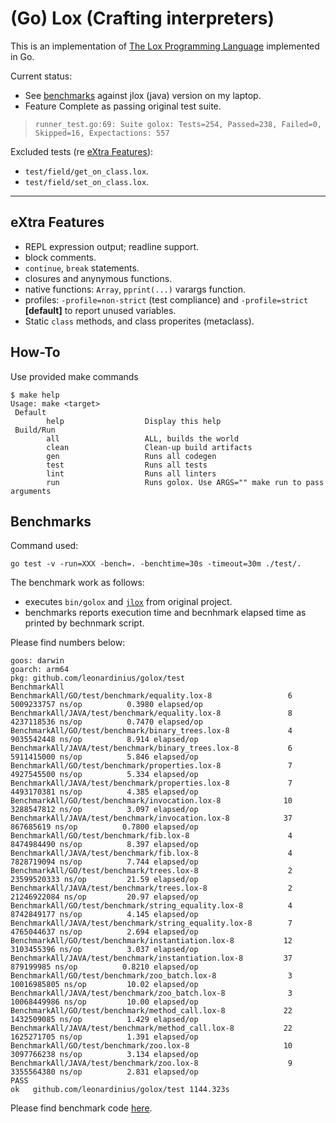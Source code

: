# (Go) Lox (Crafting interpreters)

This is an implementation of [The Lox Programming Language](https://www.craftinginterpreters.com/the-lox-language.html) implemented in Go.

Current status:

- See [benchmarks](#benchmarks) against jlox (java) version on my laptop.
- Feature Complete as passing original test suite.

> ```raw
> runner_test.go:69: Suite golox: Tests=254, Passed=238, Failed=0, Skipped=16, Expectactions: 557
> ```

Excluded tests (re [eXtra Features](#extra-features)):

- `test/field/get_on_class.lox`.
- `test/field/set_on_class.lox`.

---

## eXtra Features

- REPL expression output; readline support.
- block comments.
- `continue`, `break` statements.
- closures and anynymous functions.
- native functions: `Array`, `pprint(...)` varargs function.
- profiles: `-profile=non-strict` (test compliance) and `-profile=strict` **[default]** to report unused variables.
- Static `class` methods, and class properites (metaclass).

## How-To

Use provided make commands

```shell
$ make help
Usage: make <target>
 Default
        help                  Display this help
 Build/Run
        all                   ALL, builds the world
        clean                 Clean-up build artifacts
        gen                   Runs all codegen
        test                  Runs all tests
        lint                  Runs all linters
        run                   Runs golox. Use ARGS="" make run to pass arguments
```

## Benchmarks

Command used:

```shell
go test -v -run=XXX -bench=. -benchtime=30s -timeout=30m ./test/.
```

The benchmark work as follows:

- executes `bin/golox` and [`jlox`](https://github.com/munificent/craftinginterpreters/blob/master/jlox) from original project.
- benchmarks reports execution time and becnhmark elapsed time as printed by bechnmark script.

Please find numbers below:

```raw
goos: darwin
goarch: arm64
pkg: github.com/leonardinius/golox/test
BenchmarkAll
BenchmarkAll/GO/test/benchmark/equality.lox-8                 6 5009233757 ns/op          0.3980 elapsed/op
BenchmarkAll/JAVA/test/benchmark/equality.lox-8               8 4237118536 ns/op          0.7470 elapsed/op
BenchmarkAll/GO/test/benchmark/binary_trees.lox-8             4 9035542448 ns/op          8.914 elapsed/op
BenchmarkAll/JAVA/test/benchmark/binary_trees.lox-8           6 5911415000 ns/op          5.846 elapsed/op
BenchmarkAll/GO/test/benchmark/properties.lox-8               7 4927545500 ns/op          5.334 elapsed/op
BenchmarkAll/JAVA/test/benchmark/properties.lox-8             7 4493170381 ns/op          4.385 elapsed/op
BenchmarkAll/GO/test/benchmark/invocation.lox-8              10 3288547812 ns/op          3.097 elapsed/op
BenchmarkAll/JAVA/test/benchmark/invocation.lox-8            37  867685619 ns/op          0.7800 elapsed/op
BenchmarkAll/GO/test/benchmark/fib.lox-8                      4 8474984490 ns/op          8.397 elapsed/op
BenchmarkAll/JAVA/test/benchmark/fib.lox-8                    4 7828719094 ns/op          7.744 elapsed/op
BenchmarkAll/GO/test/benchmark/trees.lox-8                    2 23599520333 ns/op         21.59 elapsed/op
BenchmarkAll/JAVA/test/benchmark/trees.lox-8                  2 21246922084 ns/op         20.97 elapsed/op
BenchmarkAll/GO/test/benchmark/string_equality.lox-8          4 8742849177 ns/op          4.145 elapsed/op
BenchmarkAll/JAVA/test/benchmark/string_equality.lox-8        7 4765044637 ns/op          2.694 elapsed/op
BenchmarkAll/GO/test/benchmark/instantiation.lox-8           12 3103455396 ns/op          3.037 elapsed/op
BenchmarkAll/JAVA/test/benchmark/instantiation.lox-8         37  879199985 ns/op          0.8210 elapsed/op
BenchmarkAll/GO/test/benchmark/zoo_batch.lox-8                3 10016985805 ns/op         10.02 elapsed/op
BenchmarkAll/JAVA/test/benchmark/zoo_batch.lox-8              3 10068449986 ns/op         10.00 elapsed/op
BenchmarkAll/GO/test/benchmark/method_call.lox-8             22 1432509085 ns/op          1.429 elapsed/op
BenchmarkAll/JAVA/test/benchmark/method_call.lox-8           22 1625271705 ns/op          1.391 elapsed/op
BenchmarkAll/GO/test/benchmark/zoo.lox-8                     10 3097766238 ns/op          3.134 elapsed/op
BenchmarkAll/JAVA/test/benchmark/zoo.lox-8                    9 3355564380 ns/op          2.831 elapsed/op
PASS
ok   github.com/leonardinius/golox/test 1144.323s
```

Please find benchmark code [here](./test/gobenchmark_test.go).

